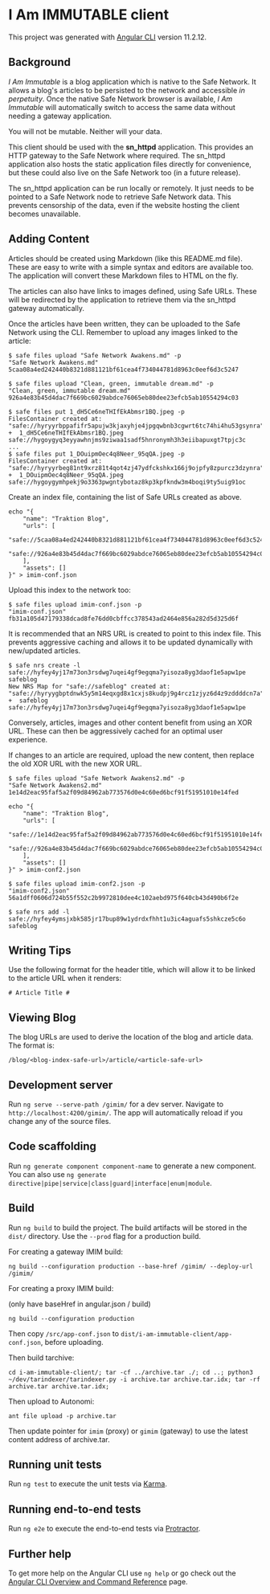 # I Am IMMUTABLE client

This project was generated with [Angular CLI](https://github.com/angular/angular-cli) version 11.2.12.

## Background

_I Am Immutable_ is a blog application which is native to the Safe Network. It allows a blog's articles to be
persisted to the network and accessible _in perpetuity_. Once the native Safe Network browser is available,
_I Am Immutable_ will automatically switch to access the same data without needing a gateway application.

You will not be mutable. Neither will your data.

This client should be used with the **sn_httpd** application. This provides an HTTP gateway to the Safe Network
where required. The sn_httpd application also hosts the static application files directly for convenience, but these could also
live on the Safe Network too (in a future release).

The sn_httpd application can be run locally or remotely. It just needs to be pointed to a Safe Network node to
retrieve Safe Network data. This prevents censorship of the data, even if the website hosting the client becomes
unavailable.

## Adding Content

Articles should be created using Markdown (like this README.md file). These are easy to write
with a simple syntax and editors are available too. The application will convert these Markdown
files to HTML on the fly.

The articles can also have links to images defined, using Safe URLs. These will be redirected by
the application to retrieve them via the sn_httpd gateway automatically.

Once the articles have been written, they can be uploaded to the Safe Network using the CLI. Remember
to upload any images linked to the article:

```
$ safe files upload "Safe Network Awakens.md" -p
"Safe Network Awakens.md" 5caa08a4ed242440b8321d881121bf61cea4f734044781d8963c0eef6d3c5247

$ safe files upload "Clean, green, immutable dream.md" -p 
"Clean, green, immutable dream.md" 926a4e83b45d4dac7f669bc6029abdce76065eb80dee23efcb5ab10554294c03

$ safe files put 1_dH5Ce6neTHIfEkAbmsr1BQ.jpeg -p
FilesContainer created at: "safe://hyryyrbppafifr5apujw3kjaxyhje4jpgqwbnb3cgwrt6tc74hi4hu53gsynra"
+  1_dH5Ce6neTHIfEkAbmsr1BQ.jpeg  safe://hygoygyq3eyyawhnjms9ziwaa1sadf5hnronymh3h3eiibapuxgt7tpjc3c
...
$ safe files put 1_DOuipmOec4q8Neer_95qQA.jpeg -p
FilesContainer created at: "safe://hyryyrbeg81nt9xrz81t4qot4zj47ydfckshkx166j9ojpfy8zpurcz3dzynra"
+  1_DOuipmOec4q8Neer_95qQA.jpeg  safe://hygoygymhpekj9o3363pwgntybotaz8kp3kpfkndw3m4boqi9ty5uig91oc
```

Create an index file, containing the list of Safe URLs created as above.

```
echo "{
	"name": "Traktion Blog",
	"urls": [
		"safe://5caa08a4ed242440b8321d881121bf61cea4f734044781d8963c0eef6d3c5247",
		"safe://926a4e83b45d4dac7f669bc6029abdce76065eb80dee23efcb5ab10554294c03"
	],
	"assets": []
}" > imim-conf.json
```

Upload this index to the network too:

```
$ safe files upload imim-conf.json -p
"imim-conf.json" fb31a105d47179338dcad8fe76dd0cbffcc378543ad2464e856a282d5d325d6f
```

It is recommended that an NRS URL is created to point to this index file. This prevents aggressive
caching and allows it to be updated dynamically with new/updated articles.

```
$ safe nrs create -l safe://hyfey4yj17m73on3rsdwg7uqei4gf9egqma7yisoza8yg3daof1e5apw1pe safeblog
New NRS Map for "safe://safeblog" created at: "safe://hyryygbptdnwk5y5m14eqxgd8x1cxjs8kudpj9g4rcz1zjyz6d4z9zddddcn7a"
+  safeblog  safe://hyfey4yj17m73on3rsdwg7uqei4gf9egqma7yisoza8yg3daof1e5apw1pe
```

Conversely, articles, images and other content benefit from using an XOR URL. These can then be 
aggressively cached for an optimal user experience.

If changes to an article are required, upload the new content, then replace the old XOR URL with the
new XOR URL.

```
$ safe files upload "Safe Network Awakens2.md" -p
"Safe Network Awakens2.md" 1e14d2eac95faf5a2f09d84962ab773576d0e4c60ed6bcf91f51951010e14fed
```

```
echo "{
	"name": "Traktion Blog",
	"urls": [
		"safe://1e14d2eac95faf5a2f09d84962ab773576d0e4c60ed6bcf91f51951010e14fed",
		"safe://926a4e83b45d4dac7f669bc6029abdce76065eb80dee23efcb5ab10554294c03"
	],
	"assets": []
}" > imim-conf2.json
```

```
$ safe files upload imim-conf2.json -p 
"imim-conf2.json" 56a1dff0606d724b55f552c2b9972810dee4c102aebd975f640cb43d490b6f2e
```

```
$ safe nrs add -l safe://hyfey4ymsjxbk585jr17bup89w1ydrdxfhht1u3ic4aguafs5shkcze5c6o safeblog
```

## Writing Tips

Use the following format for the header title, which will allow it to be linked to the article URL when it renders:

```
# Article Title #
```

## Viewing Blog

The blog URLs are used to derive the location of the blog and article data. The format is:

```
/blog/<blog-index-safe-url>/article/<article-safe-url>
```

## Development server

Run `ng serve --serve-path /gimim/` for a dev server. Navigate to `http://localhost:4200/gimim/`. The app will automatically reload if you change any of the source files.

## Code scaffolding

Run `ng generate component component-name` to generate a new component. You can also use `ng generate directive|pipe|service|class|guard|interface|enum|module`.

## Build

Run `ng build` to build the project. The build artifacts will be stored in the `dist/` directory. Use the `--prod` flag for a production build.

For creating a gateway IMIM build:

`ng build --configuration production --base-href /gimim/ --deploy-url /gimim/`

For creating a proxy IMIM build:

(only have baseHref in angular.json / build)

`ng build --configuration production`

Then copy `/src/app-conf.json` to `dist/i-am-immutable-client/app-conf.json`, before uploading.

Then build tarchive:

`cd i-am-immutable-client/; tar -cf ../archive.tar ./; cd ..; python3 ~/dev/tarindexer/tarindexer.py -i archive.tar archive.tar.idx; tar -rf archive.tar archive.tar.idx;`

Then upload to Autonomi:

`ant file upload -p archive.tar`

Then update pointer for `imim` (proxy) or `gimim` (gateway) to use the latest content address of archive.tar.

## Running unit tests

Run `ng test` to execute the unit tests via [Karma](https://karma-runner.github.io).

## Running end-to-end tests

Run `ng e2e` to execute the end-to-end tests via [Protractor](http://www.protractortest.org/).

## Further help

To get more help on the Angular CLI use `ng help` or go check out the [Angular CLI Overview and Command Reference](https://angular.io/cli) page.
